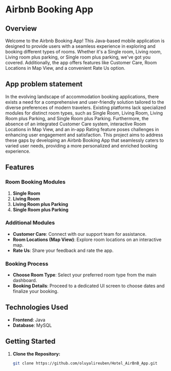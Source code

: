# Airbnb Booking App

## Overview
Welcome to the Airbnb Booking App! This Java-based mobile application is designed to provide users with a seamless experience in exploring and booking different types of rooms. Whether it's a Single room, Living room, Living room plus parking, or Single room plus parking, we've got you covered. Additionally, the app offers features like Customer Care, Room Locations in Map View, and a convenient Rate Us option.

## App problem statement
In the evolving landscape of accommodation booking applications, there exists a need for a comprehensive and user-friendly solution tailored to the diverse preferences of modern travelers. Existing platforms lack specialized modules for distinct room types, such as Single Room, Living Room, Living Room plus Parking, and Single Room plus Parking. Furthermore, the absence of an integrated Customer Care system, interactive Room Locations in Map View, and an in-app Rating feature poses challenges in enhancing user engagement and satisfaction. This project aims to address these gaps by developing an Airbnb Booking App that seamlessly caters to varied user needs, providing a more personalized and enriched booking experience.

## Features
### Room Booking Modules
1. **Single Room**
2. **Living Room**
3. **Living Room plus Parking**
4. **Single Room plus Parking**

### Additional Modules
- **Customer Care**: Connect with our support team for assistance.
- **Room Locations (Map View)**: Explore room locations on an interactive map.
- **Rate Us**: Share your feedback and rate the app.

### Booking Process
- **Choose Room Type**: Select your preferred room type from the main dashboard.
- **Booking Details**: Proceed to a dedicated UI screen to choose dates and finalize your booking.

## Technologies Used
- **Frontend**: Java
- **Database**: MySQL

## Getting Started
1. **Clone the Repository:**
   ```bash
   git clone https://github.com/oluyalireuben/Hotel_AirBnB_App.git
   
